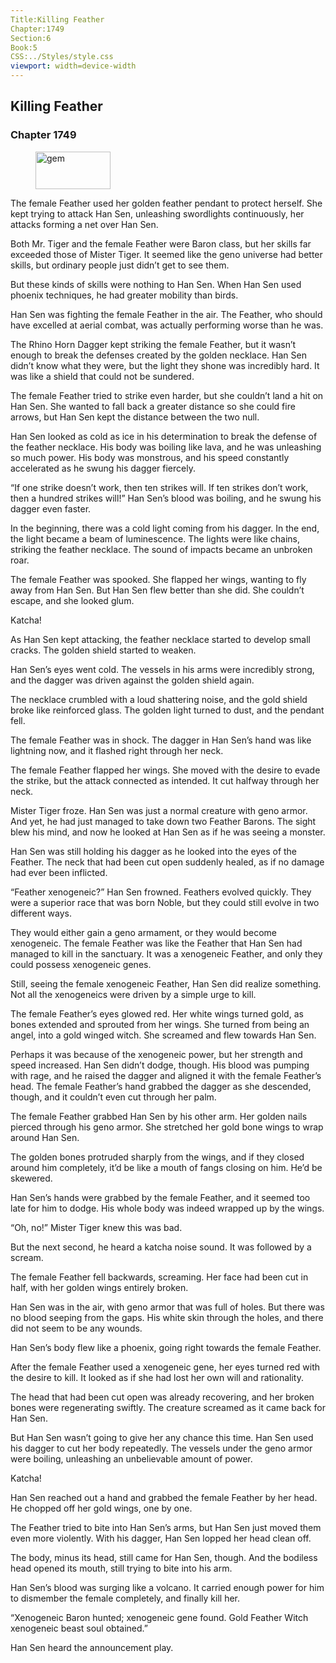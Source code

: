 ```yaml
---
Title:Killing Feather 
Chapter:1749 
Section:6 
Book:5 
CSS:../Styles/style.css 
viewport: width=device-width
---
```

  
## Killing Feather
### Chapter 1749
  
<figure>
	<img src="../Images/gem.gif" alt="gem" id="gem" width="120" height="60" />
</figure>
  

  
The female Feather used her golden feather pendant to protect herself. She kept trying to attack Han Sen, unleashing swordlights continuously, her attacks forming a net over Han Sen.

Both Mr. Tiger and the female Feather were Baron class, but her skills far exceeded those of Mister Tiger. It seemed like the geno universe had better skills, but ordinary people just didn’t get to see them.

But these kinds of skills were nothing to Han Sen. When Han Sen used phoenix techniques, he had greater mobility than birds.

Han Sen was fighting the female Feather in the air. The Feather, who should have excelled at aerial combat, was actually performing worse than he was.

The Rhino Horn Dagger kept striking the female Feather, but it wasn’t enough to break the defenses created by the golden necklace. Han Sen didn’t know what they were, but the light they shone was incredibly hard. It was like a shield that could not be sundered.

The female Feather tried to strike even harder, but she couldn’t land a hit on Han Sen. She wanted to fall back a greater distance so she could fire arrows, but Han Sen kept the distance between the two null.

Han Sen looked as cold as ice in his determination to break the defense of the feather necklace. His body was boiling like lava, and he was unleashing so much power. His body was monstrous, and his speed constantly accelerated as he swung his dagger fiercely.

“If one strike doesn’t work, then ten strikes will. If ten strikes don’t work, then a hundred strikes will!” Han Sen’s blood was boiling, and he swung his dagger even faster.

In the beginning, there was a cold light coming from his dagger. In the end, the light became a beam of luminescence. The lights were like chains, striking the feather necklace. The sound of impacts became an unbroken roar.

The female Feather was spooked. She flapped her wings, wanting to fly away from Han Sen. But Han Sen flew better than she did. She couldn’t escape, and she looked glum.

Katcha!

As Han Sen kept attacking, the feather necklace started to develop small cracks. The golden shield started to weaken.

Han Sen’s eyes went cold. The vessels in his arms were incredibly strong, and the dagger was driven against the golden shield again.

The necklace crumbled with a loud shattering noise, and the gold shield broke like reinforced glass. The golden light turned to dust, and the pendant fell.

The female Feather was in shock. The dagger in Han Sen’s hand was like lightning now, and it flashed right through her neck.

The female Feather flapped her wings. She moved with the desire to evade the strike, but the attack connected as intended. It cut halfway through her neck.

Mister Tiger froze. Han Sen was just a normal creature with geno armor. And yet, he had just managed to take down two Feather Barons. The sight blew his mind, and now he looked at Han Sen as if he was seeing a monster.

Han Sen was still holding his dagger as he looked into the eyes of the Feather. The neck that had been cut open suddenly healed, as if no damage had ever been inflicted.

“Feather xenogeneic?” Han Sen frowned. Feathers evolved quickly. They were a superior race that was born Noble, but they could still evolve in two different ways.

They would either gain a geno armament, or they would become xenogeneic. The female Feather was like the Feather that Han Sen had managed to kill in the sanctuary. It was a xenogeneic Feather, and only they could possess xenogeneic genes.

Still, seeing the female xenogeneic Feather, Han Sen did realize something. Not all the xenogeneics were driven by a simple urge to kill.

The female Feather’s eyes glowed red. Her white wings turned gold, as bones extended and sprouted from her wings. She turned from being an angel, into a gold winged witch. She screamed and flew towards Han Sen.

Perhaps it was because of the xenogeneic power, but her strength and speed increased. Han Sen didn’t dodge, though. His blood was pumping with rage, and he raised the dagger and aligned it with the female Feather’s head. The female Feather’s hand grabbed the dagger as she descended, though, and it couldn’t even cut through her palm.

The female Feather grabbed Han Sen by his other arm. Her golden nails pierced through his geno armor. She stretched her gold bone wings to wrap around Han Sen.

The golden bones protruded sharply from the wings, and if they closed around him completely, it’d be like a mouth of fangs closing on him. He’d be skewered.

Han Sen’s hands were grabbed by the female Feather, and it seemed too late for him to dodge. His whole body was indeed wrapped up by the wings.

“Oh, no!” Mister Tiger knew this was bad.

But the next second, he heard a katcha noise sound. It was followed by a scream.

The female Feather fell backwards, screaming. Her face had been cut in half, with her golden wings entirely broken.

Han Sen was in the air, with geno armor that was full of holes. But there was no blood seeping from the gaps. His white skin through the holes, and there did not seem to be any wounds.

Han Sen’s body flew like a phoenix, going right towards the female Feather.

After the female Feather used a xenogeneic gene, her eyes turned red with the desire to kill. It looked as if she had lost her own will and rationality.

The head that had been cut open was already recovering, and her broken bones were regenerating swiftly. The creature screamed as it came back for Han Sen.

But Han Sen wasn’t going to give her any chance this time. Han Sen used his dagger to cut her body repeatedly. The vessels under the geno armor were boiling, unleashing an unbelievable amount of power.

Katcha!

Han Sen reached out a hand and grabbed the female Feather by her head. He chopped off her gold wings, one by one.

The Feather tried to bite into Han Sen’s arms, but Han Sen just moved them even more violently. With his dagger, Han Sen lopped her head clean off.

The body, minus its head, still came for Han Sen, though. And the bodiless head opened its mouth, still trying to bite into his arm.

Han Sen’s blood was surging like a volcano. It carried enough power for him to dismember the female completely, and finally kill her.

“Xenogeneic Baron hunted; xenogeneic gene found. Gold Feather Witch xenogeneic beast soul obtained.”

Han Sen heard the announcement play.